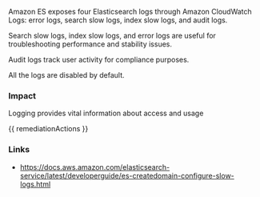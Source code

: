 
Amazon ES exposes four Elasticsearch logs through Amazon CloudWatch Logs: error logs, search slow logs, index slow logs, and audit logs. 

Search slow logs, index slow logs, and error logs are useful for troubleshooting performance and stability issues. 

Audit logs track user activity for compliance purposes. 

All the logs are disabled by default.

### Impact
Logging provides vital information about access and usage

<!-- DO NOT CHANGE -->
{{ remediationActions }}

### Links
- https://docs.aws.amazon.com/elasticsearch-service/latest/developerguide/es-createdomain-configure-slow-logs.html
        